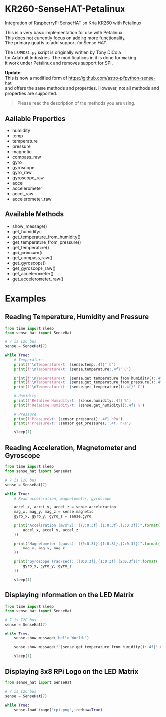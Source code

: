 # KR260-SenseHAT-Petalinux

Integration of RaspberryPi SenseHAT on Kria KR260 with Petalinux

This is a very basic implementation for use with Petalinux.  
This does not currently focus on adding more functionality.  
The primary goal is to add support for Sense HAT.

The `LSM9DS1.py` script is originally written by Tony DiCola  
for Adafruit Industries. The modifications in it is done for making  
it work under Petalinux and removes support for SPI.

**Update**:  
This is now a modified form of https://github.com/astro-pi/python-sense-hat  
and offers the same methods and properties. However, not all methods and  
properties are supported.

> Please read the description of the methods you are using.

## Aailable Properties

-   humidity
-   temp
-   temperature
-   pressure
-   magnetic
-   compass_raw
-   gyro
-   gyroscope
-   gyro_raw
-   gyroscope_raw
-   accel
-   accelerometer
-   accel_raw
-   accelerometer_raw

## Available Methods

-   show_message()
-   get_humidity()
-   get_temperature_from_humidity()
-   get_temperature_from_pressure()
-   get_temperature()
-   get_pressure()
-   get_compass_raw()
-   get_gyroscope()
-   get_gyroscope_raw()
-   get_accelerometer()
-   get_accelerometer_raw()

# Examples

## Reading Temperature, Humidity and Pressure

```py
from time import sleep
from sense_hat import SenseHat

# 7 is I2C bus
sense = SenseHat(7)

while True:
    # Temperature
    print(f'\nTemperature\t: {sense.temp:.4f}° C')
    print(f'\nTemperature\t: {sense.temperature:.4f}° C')

    print(f'\nTemperature\t: {sense.get_temperature_from_humidity():.4f}° C')
    print(f'\nTemperature\t: {sense.get_temperature_from_pressure():.4f}° C')
    print(f'\nTemperature\t: {sense.get_temperature():.4f}° C')

    # Humidity
    print(f'Relative Humidity\t: {sense.humidity:.4f} %')
    print(f'Relative Humidity\t: {sense.get_humidity():.4f} %')

    # Pressure
    print(f'Pressure\t: {sensor.pressure():.4f} hPa')
    print(f'Pressure\t: {sensor.get_pressure():.4f} hPa')

    sleep(1)
```

## Reading Acceleration, Magnetometer and Gyroscope

```py
from time import sleep
from sense_hat import SenseHat

# 7 is I2C bus
sense = SenseHat(7)

while True:
    # Read acceleration, magnetometer, gyroscope

    accel_x, accel_y, accel_z = sense.acceleration
    mag_x, mag_y, mag_z = sense.magnetic
    gyro_x, gyro_y, gyro_z = sense.gyro

    print("Acceleration (m/s^2): ({0:0.3f},{1:0.3f},{2:0.3f})".format(
        accel_x, accel_y, accel_z
    ))

    print("Magnetometer (gauss): ({0:0.3f},{1:0.3f},{2:0.3f})".format(
        mag_x, mag_y, mag_z
    ))

    print("Gyroscope (rad/sec): ({0:0.3f},{1:0.3f},{2:0.3f})".format(
        gyro_x, gyro_y, gyro_z
    ))

    sleep(1)

```

## Displaying Information on the LED Matrix

```py
from time import sleep
from sense_hat import SenseHat

# 7 is I2C bus
sense = SenseHat(7)

while True:
    sense.show_message('Hello World.')

    sense.show_message(f'{sense.get_temperature_from_humidity():.4f}° C')

    sleep(1)

```

## Displaying 8x8 RPi Logo on the LED Matrix

```py
from sense_hat import SenseHat

# 7 is I2C bus
sense = SenseHat(7)

while True:
    sense.load_image('rpi.png', redraw=True)

```
